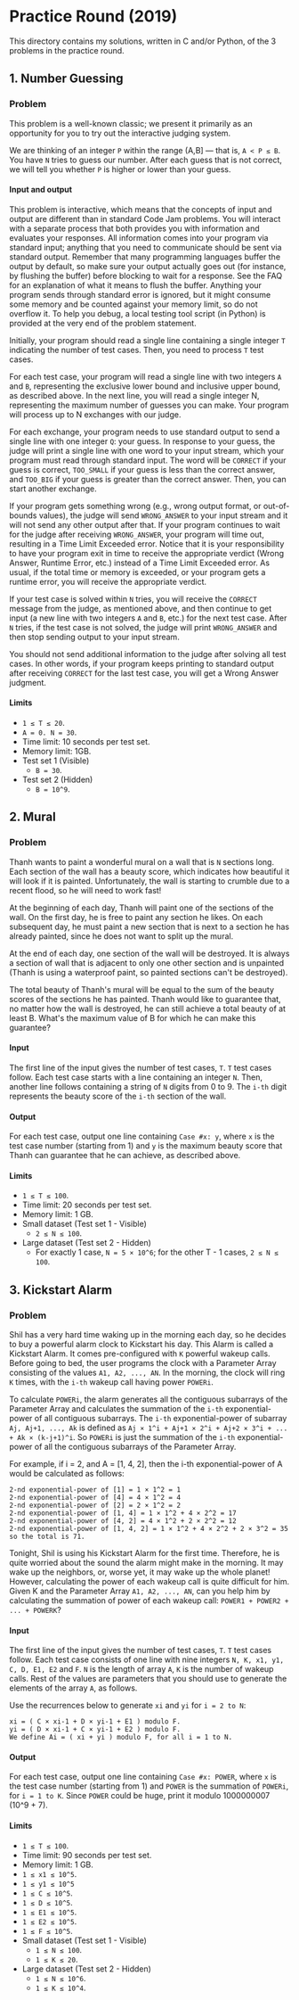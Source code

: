 # Practice Round (2019)
This directory contains my solutions, written in C and/or Python, of the 3 problems in the practice round.

## 1. Number Guessing
### Problem
This problem is a well-known classic; we present it primarily as an opportunity for you to try out the interactive judging system.

We are thinking of an integer `P` within the range (A,B] — that is, `A < P ≤ B`. You have `N` tries to guess our number. After each guess that is not correct, we will tell you whether `P` is higher or lower than your guess.

#### Input and output
This problem is interactive, which means that the concepts of input and output are different than in standard Code Jam problems. You will interact with a separate process that both provides you with information and evaluates your responses. All information comes into your program via standard input; anything that you need to communicate should be sent via standard output. Remember that many programming languages buffer the output by default, so make sure your output actually goes out (for instance, by flushing the buffer) before blocking to wait for a response. See the FAQ for an explanation of what it means to flush the buffer. Anything your program sends through standard error is ignored, but it might consume some memory and be counted against your memory limit, so do not overflow it. To help you debug, a local testing tool script (in Python) is provided at the very end of the problem statement.

Initially, your program should read a single line containing a single integer `T` indicating the number of test cases. Then, you need to process `T` test cases.

For each test case, your program will read a single line with two integers `A` and `B`, representing the exclusive lower bound and inclusive upper bound, as described above. In the next line, you will read a single integer N, representing the maximum number of guesses you can make. Your program will process up to N exchanges with our judge.

For each exchange, your program needs to use standard output to send a single line with one integer `Q`: your guess. In response to your guess, the judge will print a single line with one word to your input stream, which your program must read through standard input. The word will be `CORRECT` if your guess is correct, `TOO_SMALL` if your guess is less than the correct answer, and `TOO_BIG` if your guess is greater than the correct answer. Then, you can start another exchange.

If your program gets something wrong (e.g., wrong output format, or out-of-bounds values), the judge will send `WRONG_ANSWER` to your input stream and it will not send any other output after that. If your program continues to wait for the judge after receiving `WRONG_ANSWER`, your program will time out, resulting in a Time Limit Exceeded error. Notice that it is your responsibility to have your program exit in time to receive the appropriate verdict (Wrong Answer, Runtime Error, etc.) instead of a Time Limit Exceeded error. As usual, if the total time or memory is exceeded, or your program gets a runtime error, you will receive the appropriate verdict.

If your test case is solved within `N` tries, you will receive the `CORRECT` message from the judge, as mentioned above, and then continue to get input (a new line with two integers `A` and `B`, etc.) for the next test case. After `N` tries, if the test case is not solved, the judge will print `WRONG_ANSWER` and then stop sending output to your input stream.

You should not send additional information to the judge after solving all test cases. In other words, if your program keeps printing to standard output after receiving `CORRECT` for the last test case, you will get a Wrong Answer judgment.

#### Limits
* `1 ≤ T ≤ 20`.
* `A = 0. N = 30`.
* Time limit: 10 seconds per test set.
* Memory limit: 1GB.
* Test set 1 (Visible)
  - `B = 30`.
* Test set 2 (Hidden)
  - `B = 10^9`.

## 2. Mural
### Problem
Thanh wants to paint a wonderful mural on a wall that is `N` sections long. Each section of the wall has a beauty score, which indicates how beautiful it will look if it is painted. Unfortunately, the wall is starting to crumble due to a recent flood, so he will need to work fast!

At the beginning of each day, Thanh will paint one of the sections of the wall. On the first day, he is free to paint any section he likes. On each subsequent day, he must paint a new section that is next to a section he has already painted, since he does not want to split up the mural.

At the end of each day, one section of the wall will be destroyed. It is always a section of wall that is adjacent to only one other section and is unpainted (Thanh is using a waterproof paint, so painted sections can't be destroyed).

The total beauty of Thanh's mural will be equal to the sum of the beauty scores of the sections he has painted. Thanh would like to guarantee that, no matter how the wall is destroyed, he can still achieve a total beauty of at least B. What's the maximum value of B for which he can make this guarantee?

#### Input
The first line of the input gives the number of test cases, `T`. `T` test cases follow. Each test case starts with a line containing an integer `N`. Then, another line follows containing a string of `N` digits from 0 to 9. The `i-th` digit represents the beauty score of the `i-th` section of the wall.

#### Output
For each test case, output one line containing `Case #x: y`, where `x` is the test case number (starting from 1) and `y` is the maximum beauty score that Thanh can guarantee that he can achieve, as described above.

#### Limits
* `1 ≤ T ≤ 100`.
* Time limit: 20 seconds per test set.
* Memory limit: 1 GB.
* Small dataset (Test set 1 - Visible)
  - `2 ≤ N ≤ 100`.
* Large dataset (Test set 2 - Hidden)
  - For exactly 1 case, `N = 5 × 10^6`; for the other T - 1 cases, `2 ≤ N ≤ 100`.

## 3. Kickstart Alarm
### Problem
Shil has a very hard time waking up in the morning each day, so he decides to buy a powerful alarm clock to Kickstart his day. This Alarm is called a Kickstart Alarm. It comes pre-configured with `K` powerful wakeup calls. Before going to bed, the user programs the clock with a Parameter Array consisting of the values `A1, A2, ..., AN`. In the morning, the clock will ring `K` times, with the `i-th` wakeup call having power `POWERi`.

To calculate `POWERi`, the alarm generates all the contiguous subarrays of the Parameter Array and calculates the summation of the `i-th` exponential-power of all contiguous subarrays. The `i-th` exponential-power of subarray `Aj, Aj+1, ..., Ak` is defined as `Aj × 1^i + Aj+1 × 2^i + Aj+2 × 3^i + ... + Ak × (k-j+1)^i`. So `POWERi` is just the summation of the `i-th` exponential-power of all the contiguous subarrays of the Parameter Array.

For example, if i = 2, and A = [1, 4, 2], then the i-th exponential-power of A would be calculated as follows:
```
2-nd exponential-power of [1] = 1 × 1^2 = 1
2-nd exponential-power of [4] = 4 × 1^2 = 4
2-nd exponential-power of [2] = 2 × 1^2 = 2
2-nd exponential-power of [1, 4] = 1 × 1^2 + 4 × 2^2 = 17
2-nd exponential-power of [4, 2] = 4 × 1^2 + 2 × 2^2 = 12
2-nd exponential-power of [1, 4, 2] = 1 × 1^2 + 4 × 2^2 + 2 × 3^2 = 35
so the total is 71.
```
Tonight, Shil is using his Kickstart Alarm for the first time. Therefore, he is quite worried about the sound the alarm might make in the morning. It may wake up the neighbors, or, worse yet, it may wake up the whole planet! However, calculating the power of each wakeup call is quite difficult for him. Given K and the Parameter Array `A1, A2, ..., AN`, can you help him by calculating the summation of power of each wakeup call: `POWER1 + POWER2 + ... + POWERK`?

#### Input
The first line of the input gives the number of test cases, `T`. `T` test cases follow. Each test case consists of one line with nine integers `N, K, x1, y1, C, D, E1, E2` and `F`. `N` is the length of array `A`, `K` is the number of wakeup calls. Rest of the values are parameters that you should use to generate the elements of the array `A`, as follows.

Use the recurrences below to generate `xi` and `yi` for `i = 2 to N`:
```
xi = ( C × xi-1 + D × yi-1 + E1 ) modulo F.
yi = ( D × xi-1 + C × yi-1 + E2 ) modulo F.
We define Ai = ( xi + yi ) modulo F, for all i = 1 to N.
```
#### Output
For each test case, output one line containing `Case #x: POWER`, where `x` is the test case number (starting from 1) and `POWER` is the summation of `POWERi`, for `i = 1 to K`. Since `POWER` could be huge, print it modulo 1000000007 (10^9 + 7).

#### Limits
* `1 ≤ T ≤ 100`.
* Time limit: 90 seconds per test set.
* Memory limit: 1 GB.
* `1 ≤ x1 ≤ 10^5`.
* `1 ≤ y1 ≤ 10^5`
* `1 ≤ C ≤ 10^5`.
* `1 ≤ D ≤ 10^5`.
* `1 ≤ E1 ≤ 10^5`.
* `1 ≤ E2 ≤ 10^5`.
* `1 ≤ F ≤ 10^5`.
* Small dataset (Test set 1 - Visible)
  - `1 ≤ N ≤ 100`.
  - `1 ≤ K ≤ 20`.
* Large dataset (Test set 2 - Hidden)
  - `1 ≤ N ≤ 10^6`.
  - `1 ≤ K ≤ 10^4`.